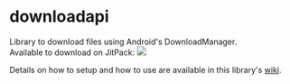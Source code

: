 # downloadapi
Library to download files using Android's DownloadManager.<br>
Available to download on JitPack:
[![](https://jitpack.io/v/jpbandroid/downloadapi.svg)](https://jitpack.io/#jpbandroid/downloadapi)

Details on how to setup and how to use are available in this library's [wiki](https://github.com/jpbandroid/downloadapi/wiki).
